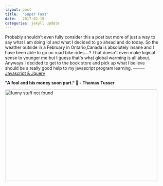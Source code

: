 ```yaml
---
layout: post
title:  "Super Fast"
date:   2017-02-19
categories: jekyll update
---
```

Probably shouldn't even fully consider this a post but more of just a way to say what I am doing lol and what I decided to go ahead and do today. So the weather outside in a February in Ontario,Canada is absolutely insane and I have been able to go on road bike rides....? That doesn't even make logical sense to younger me but I guess that's what global warming is all about. Anyways I decided to get to the book store and pick up what I believe should be a really good help to my javascript program learning. ------ <a href="https://www.chapters.indigo.ca/en-ca/books/javascript-and-jquery-interactive-front/9781118531648-item.html?ikwid=javascript&ikwsec=Home&ikwidx=1" target="_blank">Javascript &amp; Jquery</a>

<b>"A fool and his money soon part." 🤔 - Thomas Tusser</b>

<img class="funny-img" src="https://cdn-images-1.medium.com/max/1600/1%2AvCWTw7sZy52XNjltq03GQw.jpeg" alt="funny stuff not found" style=" width:500px; height:300px;"/>
